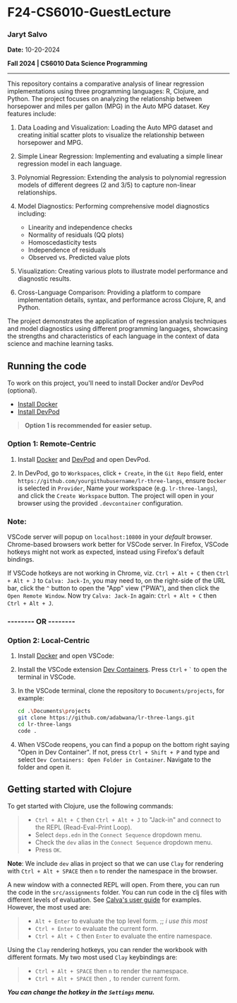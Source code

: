 # F24-CS6010-GuestLecture

### Jaryt Salvo
**Date:** 10-20-2024

**Fall 2024 | CS6010 Data Science Programming**

*************

This repository contains a comparative analysis of linear regression implementations using three programming languages: R, Clojure, and Python. The project focuses on analyzing the relationship between horsepower and miles per gallon (MPG) in the Auto MPG dataset. Key features include:

1. Data Loading and Visualization: Loading the Auto MPG dataset and creating initial scatter plots to visualize the relationship between horsepower and MPG.

2. Simple Linear Regression: Implementing and evaluating a simple linear regression model in each language.

3. Polynomial Regression: Extending the analysis to polynomial regression models of different degrees (2 and 3/5) to capture non-linear relationships.

4. Model Diagnostics: Performing comprehensive model diagnostics including:
   - Linearity and independence checks
   - Normality of residuals (QQ plots)
   - Homoscedasticity tests
   - Independence of residuals
   - Observed vs. Predicted value plots

5. Visualization: Creating various plots to illustrate model performance and diagnostic results.

6. Cross-Language Comparison: Providing a platform to compare implementation details, syntax, and performance across Clojure, R, and Python.

The project demonstrates the application of regression analysis techniques and model diagnostics using different programming languages, showcasing the strengths and characteristics of each language in the context of data science and machine learning tasks.

## Running the code

To work on this project, you'll need to install Docker and/or DevPod (optional). 

   - [Install Docker](https://docs.docker.com/get-docker/)
   - [Install DevPod](https://devpod.sh/)

> **Option 1 is recommended for easier setup.**

### **Option 1: Remote-Centric** 

1. Install [Docker](https://docs.docker.com/get-docker/) and [DevPod](https://devpod.sh/) and open DevPod.

2. In DevPod, go to `Workspaces`, click `+ Create`, in the `Git Repo` field, enter `https://github.com/yourgithubusername/lr-three-langs`, ensure `Docker` is selected in `Provider`, Name your workspace (e.g. `lr-three-langs`), and click the `Create Workspace` button. The project will open in your browser using the provided `.devcontainer` configuration.

### **Note**: 

VSCode server will popup on `localhost:10800` in your *default* browser. Chrome-based browsers work better for VSCode server. In Firefox, VSCode hotkeys might not work as expected, instead using Firefox's default bindings. 

If VSCode hotkeys are not working in Chrome, viz. `Ctrl + Alt + C` then `Ctrl + Alt + J` to `Calva: Jack-In`, you may need to, on the right-side of the URL bar, click the `^` button to open the "App" view ("PWA"), and then click the `Open Remote Window`. Now try `Calva: Jack-In` again: `Ctrl + Alt + C` then `Ctrl + Alt + J`.


### -------- **OR** --------


### **Option 2: Local-Centric** 

1. Install [Docker](https://docs.docker.com/get-docker/) and open VSCode:

2. Install the VSCode extension [Dev Containers](https://marketplace.visualstudio.com/items?itemName=ms-vscode-remote.remote-containers). Press `Ctrl` `+` `` ` `` to open the terminal in VSCode.

3. In the VSCode terminal, clone the repository to `Documents/projects`, for example:

   ```bash
   cd .\Documents\projects
   git clone https://github.com/adabwana/lr-three-langs.git
   cd lr-three-langs
   code .
   ```

4. When VSCode reopens, you can find a popup on the bottom right saying "Open in Dev Container". If not, press `Ctrl + Shift + P` and type and select `Dev Containers: Open Folder in Container`. Navigate to the folder and open it.

## Getting started with Clojure
To get started with Clojure, use the following commands:

> - `Ctrl + Alt + C` then `Ctrl + Alt + J` to "Jack-in" and connect to the REPL (Read-Eval-Print Loop).
> - Select `deps.edn` in the `Connect Sequence` dropdown menu.
> - Check the `dev` alias in the `Connect Sequence` dropdown menu.
> - Press `OK`.

**Note**: We include `dev` alias in project so that we can use `Clay` for rendering with `Ctrl + Alt + SPACE` then `n` to render the namespace in the browser.

A new window with a connected REPL will open. From there, you can run the code in the `src/assignments` folder. You can run code in the clj files with different levels of evaluation. See [Calva's user guide](https://calva.io/eval-tips/) for examples. However, the most used are:

> - `Alt + Enter` to evaluate the top level form. ;; *i use this most*
> - `Ctrl + Enter` to evaluate the current form.
> - `Ctrl + Alt + C` then `Enter` to evaluate the entire namespace.

Using the `Clay` rendering hotkeys, you can render the workbook with different formats. My two most used `Clay` keybindings are:

> - `Ctrl + Alt + SPACE` then `n` to render the namespace.
> - `Ctrl + Alt + SPACE` then `,` to render current form.

***You can change the hotkey in the `Settings` menu.***